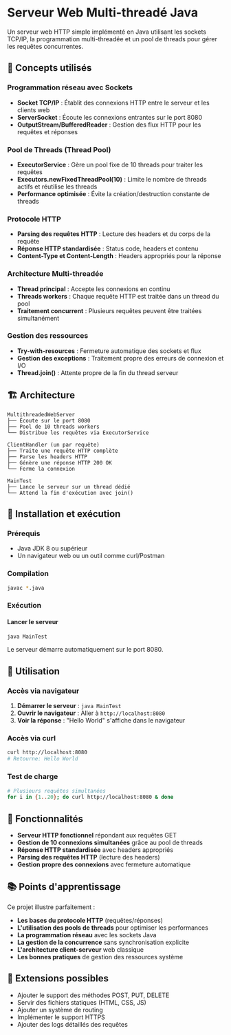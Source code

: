 # Serveur Web Multi-threadé Java

Un serveur web HTTP simple implémenté en Java utilisant les sockets TCP/IP, la programmation multi-threadée et un pool de threads pour gérer les requêtes concurrentes.

## 🎯 Concepts utilisés

### **Programmation réseau avec Sockets**
- **Socket TCP/IP** : Établit des connexions HTTP entre le serveur et les clients web
- **ServerSocket** : Écoute les connexions entrantes sur le port 8080
- **OutputStream/BufferedReader** : Gestion des flux HTTP pour les requêtes et réponses

### **Pool de Threads (Thread Pool)**
- **ExecutorService** : Gère un pool fixe de 10 threads pour traiter les requêtes
- **Executors.newFixedThreadPool(10)** : Limite le nombre de threads actifs et réutilise les threads
- **Performance optimisée** : Évite la création/destruction constante de threads

### **Protocole HTTP**
- **Parsing des requêtes HTTP** : Lecture des headers et du corps de la requête
- **Réponse HTTP standardisée** : Status code, headers et contenu
- **Content-Type et Content-Length** : Headers appropriés pour la réponse

### **Architecture Multi-threadée**
- **Thread principal** : Accepte les connexions en continu
- **Threads workers** : Chaque requête HTTP est traitée dans un thread du pool
- **Traitement concurrent** : Plusieurs requêtes peuvent être traitées simultanément

### **Gestion des ressources**
- **Try-with-resources** : Fermeture automatique des sockets et flux
- **Gestion des exceptions** : Traitement propre des erreurs de connexion et I/O
- **Thread.join()** : Attente propre de la fin du thread serveur

## 🏗️ Architecture

```
MultithreadedWebServer
├── Écoute sur le port 8080
├── Pool de 10 threads workers
└── Distribue les requêtes via ExecutorService

ClientHandler (un par requête)
├── Traite une requête HTTP complète
├── Parse les headers HTTP
├── Génère une réponse HTTP 200 OK
└── Ferme la connexion

MainTest
├── Lance le serveur sur un thread dédié
└── Attend la fin d'exécution avec join()
```

## 🚀 Installation et exécution

### Prérequis
- Java JDK 8 ou supérieur
- Un navigateur web ou un outil comme curl/Postman

### Compilation
```bash
javac *.java
```

### Exécution

#### Lancer le serveur
```bash
java MainTest
```

Le serveur démarre automatiquement sur le port 8080.

## 📝 Utilisation

### Accès via navigateur
1. **Démarrer le serveur** : `java MainTest`
2. **Ouvrir le navigateur** : Aller à `http://localhost:8080`
3. **Voir la réponse** : "Hello World" s'affiche dans le navigateur

### Accès via curl
```bash
curl http://localhost:8080
# Retourne: Hello World
```

### Test de charge
```bash
# Plusieurs requêtes simultanées
for i in {1..20}; do curl http://localhost:8080 & done
```

## 🔧 Fonctionnalités

- **Serveur HTTP fonctionnel** répondant aux requêtes GET
- **Gestion de 10 connexions simultanées** grâce au pool de threads
- **Réponse HTTP standardisée** avec headers appropriés
- **Parsing des requêtes HTTP** (lecture des headers)
- **Gestion propre des connexions** avec fermeture automatique

## 📚 Points d'apprentissage

Ce projet illustre parfaitement :
- **Les bases du protocole HTTP** (requêtes/réponses)
- **L'utilisation des pools de threads** pour optimiser les performances
- **La programmation réseau** avec les sockets Java
- **La gestion de la concurrence** sans synchronisation explicite
- **L'architecture client-serveur** web classique
- **Les bonnes pratiques** de gestion des ressources système

## 🚀 Extensions possibles

- Ajouter le support des méthodes POST, PUT, DELETE
- Servir des fichiers statiques (HTML, CSS, JS)
- Ajouter un système de routing
- Implémenter le support HTTPS
- Ajouter des logs détaillés des requêtes